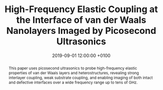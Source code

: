 ---
title: "High-Frequency Elastic Coupling at the Interface of van der Waals Nanolayers Imaged by Picosecond Ultrasonics"
date: 2019-09-01 12:00:00 +0100
selected: false
pub: "ACS Nano 13(10): 11530-11537"
pub_date: "2019"
semantic_scholar_id: ac392f25bd84679e0141719f31b797a83fc37c59
abstract: >-
  This paper uses picosecond ultrasonics to probe high-frequency elastic properties of van der Waals layers and heterostructures, 
  revealing strong interlayer coupling, weak substrate coupling, and enabling imaging of both intact and defective interfaces 
  over a wide frequency range up to tens of GHz.
cover: /assets/images/covers/Cover_Greener_2019_10-1021_acsnano-9b05052.png
authors:
  - Jake D. Greener
  - Elton Lima
  - Andrey V. Akimov
  - Samuel Raetz
  - Zakhar Kudrynskyi
  - Zakhar D. Kovalyuk
  - Nikolay Chigarev
  - Anthony Kent
  - Amalia Patané
  - Vitalyi Gusev
links:
  DOI: http://dx.doi.org/10.1021/acsnano.9b05052
#  PDF: /assets/publications_pdf/Greener_2019_10-1021_acsnano-9b05052.pdf

---